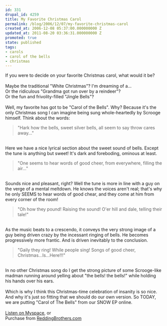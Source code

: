 ```yaml
---
id: 331
drupal_id: 4259
title: My Favorite Christmas Carol
permalink: /blog/2006/12/07/my-favorite-christmas-carol
created_at: 2006-12-08 05:37:00.000000000 Z
updated_at: 2011-08-20 03:36:31.000000000 Z
promoted: true
state: published
tags:
- carols
- carol of the bells
- christmas
---
```

If you were to decide on your favorite Christmas carol, what would it be?<br /><br />Maybe the traditional "White Christmas"? I'm dreaming of a...<br />Or the ridiculous "Grandma got run over by a reindeer"?<br />Or the fun and frivolity-filled "Jingle Bells"?<br /><br />Well, my favorite has got to be "Carol of the Bells". Why? Because it's the only Christmas song I can imagine being sung whole-heartedly by Scrooge himself. Think about the words:<br /><blockquote>"Hark how the bells, sweet silver bells, all seem to say throw cares away..."</blockquote><br />Here we have a nice lyrical section about the sweet sound of bells. Except the tune is anything but sweet! It's dark and foreboding, ominous at least.<br /><blockquote>"One seems to hear words of good cheer, from everywhere, filling the air..."</blockquote><br />Sounds nice and pleasant, right? Well the tune is more in line with a guy on the verge of a mental meltdown. He knows the voices aren't real; that's why he only SEEMS to hear words of good chear, and they come at him from every corner of the room!<br /><blockquote>"Oh how they pound! Raising the sound! O'er hill and dale, telling their tale!"</blockquote><br />As the music beats to a crescendo, it conveys the very strong image of a guy being driven crazy by the incessant ringing of bells. He becomes progressively more frantic. And is driven inevitably to the conclusion.<br /><blockquote>"Gaily they ring! While people sing! Songs of good cheer, Christmas...Is...Here!!!"</blockquote><br />In no other Christmas song do I get the strong picture of some Scrooge-like madman running around yelling about "the bells! the bells!" while holding his hands over his ears.<br /><br />Which is why I think this Christmas-time celebration of insanity is so nice. And why it's just so fitting that we should do our own version. So TODAY, we are putting "Carol of The Bells" from our SNOW EP online.<br /><br /><a href="http://myspace.com/reddingbrothers">Listen on Myspace</a>, or<br />Purchase from <a href="http://www.reddingbrothers.com/">ReddingBrothers.com</a>
